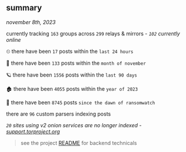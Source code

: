 
## summary
_november 8th, 2023_

currently tracking `163` groups across `299` relays & mirrors - _`102` currently online_

⏲ there have been `17` posts within the `last 24 hours`

🦈 there have been `133` posts within the `month of november`

🪐 there have been `1556` posts within the `last 90 days`

🏚 there have been `4055` posts within the `year of 2023`

🦕 there have been `8745` posts `since the dawn of ransomwatch`

there are `96` custom parsers indexing posts

_`20` sites using v2 onion services are no longer indexed - [support.torproject.org](https://support.torproject.org/onionservices/v2-deprecation/)_

> see the project [README](https://github.com/joshhighet/ransomwatch#ransomwatch--) for backend technicals
